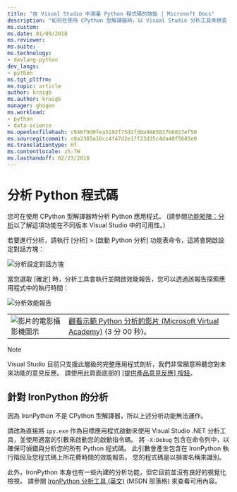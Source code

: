 ```yaml
---
title: "在 Visual Studio 中測量 Python 程式碼的效能 | Microsoft Docs"
description: "如何在使用 CPython 型解譯器時，以 Visual Studio 分析工具來檢查 Python 程式碼的效能。"
ms.custom: 
ms.date: 01/09/2018
ms.reviewer: 
ms.suite: 
ms.technology:
- devlang-python
dev_langs:
- python
ms.tgt_pltfrm: 
ms.topic: article
author: kraigb
ms.author: kraigb
manager: ghogen
ms.workload:
- python
- data-science
ms.openlocfilehash: c946f9d0fea5192f75d2fd0a9865827b6027ef50
ms.sourcegitcommit: c0a2385a16cc4f47d2e1ff23d35c4da40f5605e0
ms.translationtype: HT
ms.contentlocale: zh-TW
ms.lasthandoff: 02/23/2018
---
```

# <a name="profiling-python-code"></a>分析 Python 程式碼

您可在使用 CPython 型解譯器時分析 Python 應用程式。 (請參閱[功能矩陣：分析](overview-of-python-tools-for-visual-studio.md#matrix-profiling)以了解這項功能在不同版本 Visual Studio 中的可用性。)

若要進行分析，請執行 [分析] > [啟動 Python 分析] 功能表命令，這將會開啟設定對話方塊：

![分析設定對話方塊](media/profiling-start.png)

當您選取 [確定] 時，分析工具會執行並開啟效能報告，您可以透過該報告探索應用程式中的執行時間：

![分析效能報告](media/profiling-results.png)

|   |   |
|---|---|
| ![影片的電影攝影機圖示](../install/media/video-icon.png "觀看影片") | [觀看示範 Python 分析的影片 (Microsoft Virtual Academy)](https://mva.microsoft.com/en-US/training-courses-embed/python-tools-for-visual-studio-2017-18121/Video-Profiling-Python-s6FoC6LWE_1005918567) (3 分 00 秒)。|

> [!Note]
> Visual Studio 目前只支援此層級的完整應用程式剖析，我們非常願意聆聽您對未來功能的意見反應。 請使用此頁面底部的 [\[提供產品意見反應\] 按鈕](#feedback)。

## <a name="profiling-for-ironpython"></a>針對 IronPython 的分析

因為 IronPython 不是 CPython 型解譯器，所以上述分析功能無法運作。

請改為直接將 `ipy.exe` 作為目標應用程式啟動來使用 Visual Studio .NET 分析工具，並使用適當的引數來啟動您的啟動指令碼。 將 `-X:Debug` 包含在命令列中，以確保可偵錯與分析您的所有 Python 程式碼。 此引數會產生包含在 IronPython 執行階段及您程式碼上所花費時間的效能報告。 您的程式碼是以損害名稱來識別。

此外，IronPython 本身也有一些內建的分析功能，但它目前並沒有良好的視覺化檢視。 請參閱 [IronPython 分析工具 (英文)](http://blogs.msdn.com/b/curth/archive/2009/03/29/an-ironpython-profiler.aspx) (MSDN 部落格) 來查看可用內容。